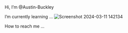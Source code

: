 Hi, I’m @Austin-Buckley

I’m currently learning ...
![Screenshot 2024-03-11 142134](https://github.com/Austin-Buckley/Austin-Buckley/assets/162955876/7d92b6ec-f768-4d40-bffc-a641ac4163a0)

How to reach me ...

<!---
Austin-Buckley/Austin-Buckley is a ✨ special ✨ repository because its `README.md` (this file) appears on your GitHub profile.
You can click the Preview link to take a look at your changes.
--->
